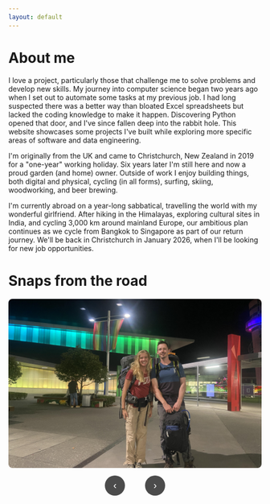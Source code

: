 ```yaml
---
layout: default
---
```


<style>
/* Carousel Styles */
.image-carousel {
  max-width: 850px;
  width: 100%;
  margin: 0 auto;
}

.carousel-container {
  position: relative;
  width: 100%;
  height: 0;
  padding-bottom: 66.67%; /* 3:2 aspect ratio - better for photos */
  overflow: hidden;
  border-radius: 8px;
}

.carousel-image {
  position: absolute;
  top: 0;
  left: 0;
  width: 100%;
  height: 100%;
  object-fit: cover;
  opacity: 0;
  transition: opacity 0.5s ease-in-out;
}

.carousel-image.active {
  opacity: 1;
}

.carousel-controls {
  display: flex;
  justify-content: center;
  align-items: center;
  gap: 20px;
  margin-top: 15px;
  padding: 0 10px;
}

.carousel-prev,
.carousel-next {
  background: rgba(0, 0, 0, 0.7);
  color: white;
  border: none;
  border-radius: 50%;
  width: 40px;
  height: 40px;
  font-size: 20px;
  cursor: pointer;
  transition: background 0.3s ease;
  flex-shrink: 0;
}

.carousel-prev:hover,
.carousel-next:hover {
  background: rgba(0, 0, 0, 0.9);
}

.carousel-dots {
  display: flex;
  gap: 8px;
  flex-wrap: wrap;
  justify-content: center;
}

.carousel-dots .dot {
  width: 10px;
  height: 10px;
  border-radius: 50%;
  background: #ccc;
  cursor: pointer;
  transition: background 0.3s ease;
  flex-shrink: 0;
}

.carousel-dots .dot.active {
  background: #333;
}
</style>

<script>
document.addEventListener('DOMContentLoaded', function() {
  const images = document.querySelectorAll('.carousel-image');
  const prevButton = document.querySelector('.carousel-prev');
  const nextButton = document.querySelector('.carousel-next');
  const dotsContainer = document.querySelector('.carousel-dots');
  
  let currentIndex = 0;
  
  // Clear any existing dots first (in case of page refresh issues)
  dotsContainer.innerHTML = '';
  
  // Create dots - ONLY once per image
  images.forEach((_, index) => {
    const dot = document.createElement('div');
    dot.classList.add('dot');
    if (index === 0) dot.classList.add('active');
    dot.addEventListener('click', () => goToSlide(index));
    dotsContainer.appendChild(dot);
  });
  
  const dots = document.querySelectorAll('.dot');
  
  function goToSlide(index) {
    // Remove active class from current image and dot
    images[currentIndex].classList.remove('active');
    if (dots[currentIndex]) {
      dots[currentIndex].classList.remove('active');
    }
    
    currentIndex = index;
    
    // Add active class to new image and dot
    images[currentIndex].classList.add('active');
    if (dots[currentIndex]) {
      dots[currentIndex].classList.add('active');
    }
  }
  
  function nextSlide() {
    const nextIndex = (currentIndex + 1) % images.length;
    goToSlide(nextIndex);
  }
  
  function prevSlide() {
    const prevIndex = (currentIndex - 1 + images.length) % images.length;
    goToSlide(prevIndex);
  }
  
  prevButton.addEventListener('click', prevSlide);
  nextButton.addEventListener('click', nextSlide);
  
  // Optional: Auto-advance every 5 seconds
  // let carouselInterval = setInterval(nextSlide, 5000);
  
  // Optional: Pause auto-advance on hover
  // const carousel = document.querySelector('.image-carousel');
  // carousel.addEventListener('mouseenter', () => clearInterval(carouselInterval));
  // carousel.addEventListener('mouseleave', () => {
  //   carouselInterval = setInterval(nextSlide, 5000);
  // });
});
</script>

# About me
I love a project, particularly those that challenge me to solve problems and develop new skills. My journey into computer science began two years ago when I set out to automate some tasks at my previous job. I had long suspected there was a better way than bloated Excel spreadsheets but lacked the coding knowledge to make it happen. Discovering Python opened that door, and I've since fallen deep into the rabbit hole. This website showcases some projects I've built while exploring more specific areas of software and data engineering.

I'm originally from the UK and came to Christchurch, New Zealand in 2019 for a "one-year" working holiday. Six years later I'm still here and now a proud garden (and home) owner. Outside of work I enjoy building things, both digital and physical, cycling (in all forms), surfing, skiing, woodworking, and beer brewing.

I'm currently abroad on a year-long sabbatical, travelling the world with my wonderful girlfriend. After hiking in the Himalayas, exploring cultural sites in India, and cycling 3,000 km around mainland Europe, our ambitious plan continues as we cycle from Bangkok to Singapore as part of our return journey. We'll be back in Christchurch in January 2026, when I'll be looking for new job opportunities.

# Snaps from the road
<!-- Image Carousel -->
<div class="image-carousel">
  <div class="carousel-container">
    <img class="carousel-image active" src="/assets/img/image1.jpg" alt="Image 1">
    <img class="carousel-image" src="/assets/img/image2.jpg" alt="Image 2">
    <img class="carousel-image" src="/assets/img/image3.jpg" alt="Image 3">
    <img class="carousel-image" src="/assets/img/image4.jpg" alt="Image 4">
    <img class="carousel-image" src="/assets/img/image5.jpg" alt="Image 5">
    <img class="carousel-image" src="/assets/img/image6.jpg" alt="Image 6">
    <img class="carousel-image" src="/assets/img/image7.jpg" alt="Image 7">
    <img class="carousel-image" src="/assets/img/image8.jpg" alt="Image 8">
    <img class="carousel-image" src="/assets/img/image9.jpg" alt="Image 9">
    <img class="carousel-image" src="/assets/img/image10.jpg" alt="Image 10">
    <img class="carousel-image" src="/assets/img/image11.jpg" alt="Image 11">
  </div>
  <div class="carousel-controls">
    <button class="carousel-prev">‹</button>
    <div class="carousel-dots"></div>
    <button class="carousel-next">›</button>
  </div>
</div>